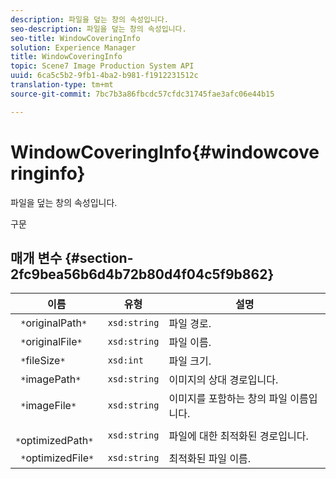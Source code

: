 ```yaml
---
description: 파일을 덮는 창의 속성입니다.
seo-description: 파일을 덮는 창의 속성입니다.
seo-title: WindowCoveringInfo
solution: Experience Manager
title: WindowCoveringInfo
topic: Scene7 Image Production System API
uuid: 6ca5c5b2-9fb1-4ba2-b981-f1912231512c
translation-type: tm+mt
source-git-commit: 7bc7b3a86fbcdc57cfdc31745fae3afc06e44b15

---
```



# WindowCoveringInfo{#windowcoveringinfo}

파일을 덮는 창의 속성입니다.

구문

## 매개 변수 {#section-2fc9bea56b6d4b72b80d4f04c5f9b862}

| 이름 | 유형 | 설명 |
|---|---|---|
| ` *`originalPath`*` | `xsd:string` | 파일 경로. |
| ` *`originalFile`*` | `xsd:string` | 파일 이름. |
| ` *`fileSize`*` | `xsd:int` | 파일 크기. |
| ` *`imagePath`*` | `xsd:string` | 이미지의 상대 경로입니다. |
| ` *`imageFile`*` | `xsd:string` | 이미지를 포함하는 창의 파일 이름입니다. |
| ` *`optimizedPath`*` | `xsd:string` | 파일에 대한 최적화된 경로입니다. |
| ` *`optimizedFile`*` | `xsd:string` | 최적화된 파일 이름. |

